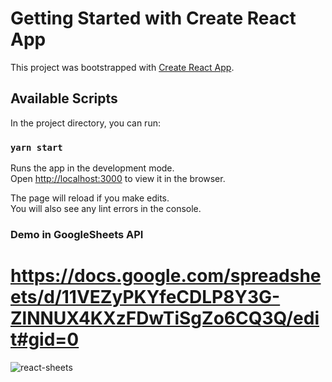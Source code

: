 # Getting Started with Create React App

This project was bootstrapped with [Create React App](https://github.com/facebook/create-react-app).

## Available Scripts

In the project directory, you can run:

### `yarn start`

Runs the app in the development mode.\
Open [http://localhost:3000](http://localhost:3000) to view it in the browser.

The page will reload if you make edits.\
You will also see any lint errors in the console.

### Demo in GoogleSheets API

# https://docs.google.com/spreadsheets/d/11VEZyPKYfeCDLP8Y3G-ZlNNUX4KXzFDwTiSgZo6CQ3Q/edit#gid=0

![react-sheets](https://user-images.githubusercontent.com/19229171/109397894-a97ddb00-790f-11eb-9026-e2018dd29d79.jpg)

